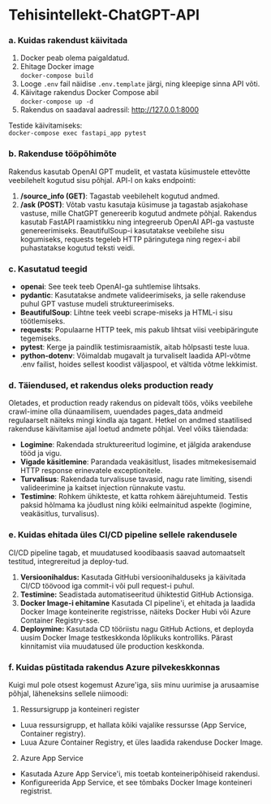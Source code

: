 # Tehisintellekt-ChatGPT-API
### **a. Kuidas rakendust käivitada**
1. Docker peab olema paigaldatud.
2. Ehitage Docker image<br>
`docker-compose build`
4. Looge `.env` fail näidise `.env.template` järgi, ning kleepige sinna API võti.
5. Käivitage rakendus Docker Compose abil<br>
`docker-compose up -d`
6. Rakendus on saadaval aadressil: http://127.0.0.1:8000

Testide käivitamiseks:<br>
`docker-compose exec fastapi_app pytest`

### **b. Rakenduse tööpõhimõte**
Rakendus kasutab OpenAI GPT mudelit, et vastata küsimustele ettevõtte veebilehelt kogutud sisu põhjal. API-l on kaks endpointi:
1. **/source_info (GET)**: Tagastab veebilehelt kogutud andmed. 
2. **/ask (POST)**: Võtab vastu kasutaja küsimuse ja tagastab asjakohase vastuse, mille ChatGPT genereerib kogutud andmete põhjal.
Rakendus kasutab FastAPI raamistikku ning integreerub OpenAI API-ga vastuste genereerimiseks. BeautifulSoup-i kasutatakse veebilehe sisu kogumiseks, requests tegeleb HTTP päringutega ning regex-i abil puhastatakse kogutud teksti veidi.

### **c. Kasutatud teegid**
- **openai**: See teek teeb OpenAI-ga suhtlemise lihtsaks.
- **pydantic**: Kasutatakse andmete valideerimiseks, ja selle rakenduse puhul GPT vastuse mudeli struktureerimiseks.
- **BeautifulSoup**: Lihtne teek veebi scrape-miseks ja HTML-i sisu töötlemiseks.
- **requests**: Populaarne HTTP teek, mis pakub lihtsat viisi veebipäringute tegemiseks.
- **pytest**: Kerge ja paindlik testimisraamistik, aitab hõlpsasti teste luua.
- **python-dotenv**: Võimaldab mugavalt ja turvaliselt laadida API-võtme .env failist, hoides sellest koodist väljaspool, et vältida võtme lekkimist.

### **d. Täiendused, et rakendus oleks production ready**
Oletades, et production ready rakendus on pidevalt töös, võiks veebilehe crawl-imine olla dünaamilisem, uuendades pages_data andmeid regulaarselt näiteks mingi kindla aja tagant. Hetkel on andmed staatilised rakenduse käivitamise ajal loetud andmete põhjal. Veel võiks täiendada:
- **Logimine**: Rakendada struktureeritud logimine, et jälgida arakenduse tööd ja vigu.
- **Vigade käsitlemine**: Parandada veakäsitlust, lisades mitmekesisemaid HTTP response erinevatele exceptionitele.
- **Turvalisus**: Rakendada turvalisuse tavasid, nagu rate limiting, sisendi valideerimine ja kaitset injection rünnakute vastu. 
- **Testimine**: Rohkem ühikteste, et katta rohkem äärejuhtumeid. Testis paksid hõlmama ka jõudlust ning kõiki eelmainitud aspekte (logimine, veakäsitlus, turvalisus).

### **e. Kuidas ehitada üles CI/CD pipeline sellele rakendusele**
CI/CD pipeline tagab, et muudatused koodibaasis saavad automaatselt testitud, integrereitud ja deploy-tud. 

1. **Versioonihaldus:** Kasutada GitHubi versioonihalduseks ja käivitada CI/CD töövood iga commit-i või pull request-i puhul.
2. **Testimine:** Seadistada automatiseeritud ühiktestid GitHub Actionsiga. 
3. **Docker Image-i ehitamine** Kasutada CI pipeline'i, et ehitada ja laadida Docker Image konteinerite registrisse, näiteks Docker Hubi või Azure Container Registry-sse.
4. **Deploymine:** Kasutada CD tööriistu nagu GitHub Actions, et deployda uusim Docker Image testkeskkonda lõplikuks kontrolliks. Pärast kinnitamist viia muudatused üle production keskkonda.

### **f. Kuidas püstitada rakendus Azure pilvekeskkonnas**
Kuigi mul pole otsest kogemust Azure'iga, siis minu uurimise ja arusaamise põhjal, läheneksins sellele niimoodi:
1. Ressursigrupp ja konteineri register  
- Luua ressursigrupp, et hallata kõiki vajalike ressursse (App Service, Container registry).
- Luua Azure Container Registry, et üles laadida rakenduse Docker Image.
2. Azure App Service
- Kasutada Azure App Service'i, mis toetab konteineripõhiseid rakendusi.
- Konfigureerida App Service, et see tõmbaks Docker Image konteineri registrist.
